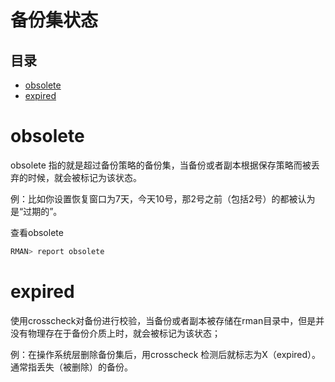 # 备份集状态

## 目录

-   [obsolete](#obsolete)
-   [expired](#expired)

# obsolete

obsolete 指的就是超过备份策略的备份集，当备份或者副本根据保存策略而被丢弃的时候，就会被标记为该状态。

例：比如你设置恢复窗口为7天，今天10号，那2号之前（包括2号）的都被认为是“过期的”。

查看obsolete

```bash
RMAN> report obsolete
```

# expired

使用crosscheck对备份进行校验，当备份或者副本被存储在rman目录中，但是并没有物理存在于备份介质上时，就会被标记为该状态；

例：在操作系统层删除备份集后，用crosscheck 检测后就标志为X（expired）。通常指丢失（被删除）的备份。
